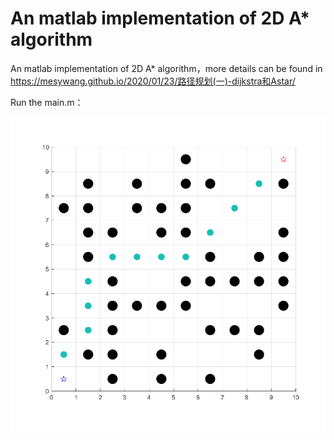 # An matlab implementation of 2D A* algorithm
 An matlab implementation of 2D A* algorithm，more details can be found in https://mesywang.github.io/2020/01/23/路径规划(一)-dijkstra和Astar/

Run the main.m：

<div align=center>
	<img src="./img/AstarMatLab.png"  >
</div>

